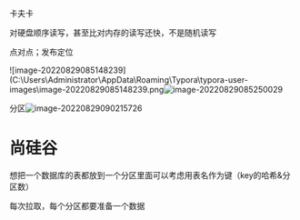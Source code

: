 卡夫卡

对硬盘顺序读写，甚至比对内存的读写还快，不是随机读写

点对点；发布定位

![image-20220829085148239](C:\Users\Administrator\AppData\Roaming\Typora\typora-user-images\image-20220829085148239.png![image-20220829085250029](C:\Users\Administrator\AppData\Roaming\Typora\typora-user-images\image-20220829085250029.png)

分区![image-20220829090215726](C:\Users\Administrator\AppData\Roaming\Typora\typora-user-images\image-20220829090215726.png)

# 尚硅谷

想把一个数据库的表都放到一个分区里面可以考虑用表名作为键（key的哈希&分区数）

每次拉取，每个分区都要准备一个数据
